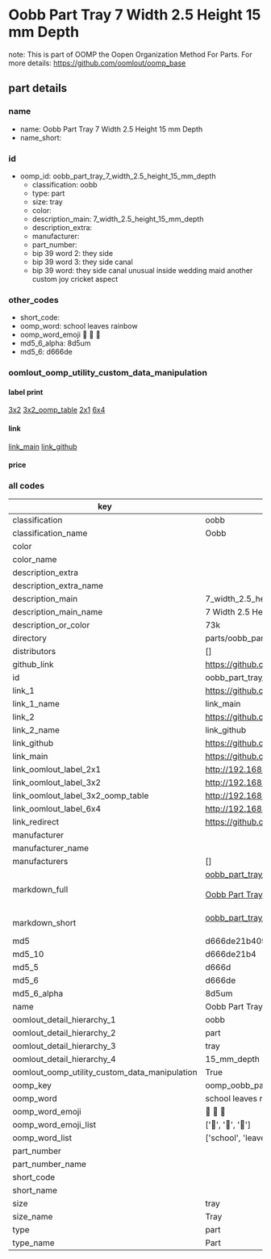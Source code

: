 # Oobb Part Tray 7 Width 2.5 Height 15 mm Depth  

note: This is part of OOMP the Oopen Organization Method For Parts. For more details: https://github.com/oomlout/oomp_base

##  part details
  







### name
* name: Oobb Part Tray 7 Width 2.5 Height 15 mm Depth
* name_short: 
### id
* oomp_id: oobb_part_tray_7_width_2.5_height_15_mm_depth
  * classification: oobb
  * type: part
  * size: tray
  * color: 
  * description_main: 7_width_2.5_height_15_mm_depth
  * description_extra: 
  * manufacturer: 
  * part_number: 
  * bip 39 word 2: they side
  * bip 39 word 3: they side canal
  * bip 39 word: they side canal unusual inside wedding maid another custom joy cricket aspect

### other_codes
* short_code: 
* oomp_word: school leaves rainbow
* oomp_word_emoji :school: :leaves: :rainbow:
* md5_6_alpha: 8d5um
* md5_6: d666de






### oomlout_oomp_utility_custom_data_manipulation
#### label print
[3x2](http://192.168.1.245:1112/?label=oomp%208d5um)
[3x2_oomp_table](http://192.168.1.108:1112/?label=oomp%208d5um)
[2x1](http://192.168.1.242:1112/?label=oomp%208d5um)
[6x4](http://192.168.1.55:1112/?label=oomp%208d5um)    

#### link

[link_main](https://github.com/oomlout/oomlout_oomp_version_1_messy/tree/main/parts/oobb_part_tray_7_width_2.5_height_15_mm_depth) [link_github](https://github.com/oomlout/oomlout_oomp_version_1_messy/tree/main/parts/oobb_part_tray_7_width_2.5_height_15_mm_depth)                             

#### price







### all codes 
| key | value |  
| --- | --- |  
| classification | oobb |  
| classification_name | Oobb |  
| color |  |  
| color_name |  |  
| description_extra |  |  
| description_extra_name |  |  
| description_main | 7_width_2.5_height_15_mm_depth |  
| description_main_name | 7 Width 2.5 Height 15 mm Depth |  
| description_or_color | 73k |  
| directory | parts/oobb_part_tray_7_width_2.5_height_15_mm_depth |  
| distributors | [] |  
| github_link | https://github.com/oomlout/oomlout_oomp_part_src/tree/main/parts/oobb_part_tray_7_width_2.5_height_15_mm_depth |  
| id | oobb_part_tray_7_width_2.5_height_15_mm_depth |  
| link_1 | https://github.com/oomlout/oomlout_oomp_version_1_messy/tree/main/parts/oobb_part_tray_7_width_2.5_height_15_mm_depth |  
| link_1_name | link_main |  
| link_2 | https://github.com/oomlout/oomlout_oomp_version_1_messy/tree/main/parts/oobb_part_tray_7_width_2.5_height_15_mm_depth |  
| link_2_name | link_github |  
| link_github | https://github.com/oomlout/oomlout_oomp_version_1_messy/tree/main/parts/oobb_part_tray_7_width_2.5_height_15_mm_depth |  
| link_main | https://github.com/oomlout/oomlout_oomp_version_1_messy/tree/main/parts/oobb_part_tray_7_width_2.5_height_15_mm_depth |  
| link_oomlout_label_2x1 | http://192.168.1.242:1112/?label=oomp%208d5um |  
| link_oomlout_label_3x2 | http://192.168.1.245:1112/?label=oomp%208d5um |  
| link_oomlout_label_3x2_oomp_table | http://192.168.1.108:1112/?label=oomp%208d5um |  
| link_oomlout_label_6x4 | http://192.168.1.55:1112/?label=oomp%208d5um |  
| link_redirect | https://github.com/oomlout/oomlout_oomp_version_1_messy/tree/main/parts/oobb_part_tray_7_width_2.5_height_15_mm_depth |  
| manufacturer |  |  
| manufacturer_name |  |  
| manufacturers | [] |  
| markdown_full | [oobb_part_tray_7_width_2.5_height_15_mm_depth](none)<br>[](none)<br>[Oobb Part Tray 7 Width 2.5 Height 15 Mm Depth](none)<br><br> |  
| markdown_short | [oobb_part_tray_7_width_2.5_height_15_mm_depth](none)<br><br> |  
| md5 | d666de21b40990c3e3ba9ee44231ff04 |  
| md5_10 | d666de21b4 |  
| md5_5 | d666d |  
| md5_6 | d666de |  
| md5_6_alpha | 8d5um |  
| name | Oobb Part Tray 7 Width 2.5 Height 15 mm Depth |  
| oomlout_detail_hierarchy_1 | oobb |  
| oomlout_detail_hierarchy_2 | part |  
| oomlout_detail_hierarchy_3 | tray |  
| oomlout_detail_hierarchy_4 | 15_mm_depth |  
| oomlout_oomp_utility_custom_data_manipulation | True |  
| oomp_key | oomp_oobb_part_tray_7_width_2.5_height_15_mm_depth |  
| oomp_word | school leaves rainbow |  
| oomp_word_emoji | :school: :leaves: :rainbow: |  
| oomp_word_emoji_list | [':school:', ':leaves:', ':rainbow:'] |  
| oomp_word_list | ['school', 'leaves', 'rainbow'] |  
| part_number |  |  
| part_number_name |  |  
| short_code |  |  
| short_name |  |  
| size | tray |  
| size_name | Tray |  
| type | part |  
| type_name | Part |  
